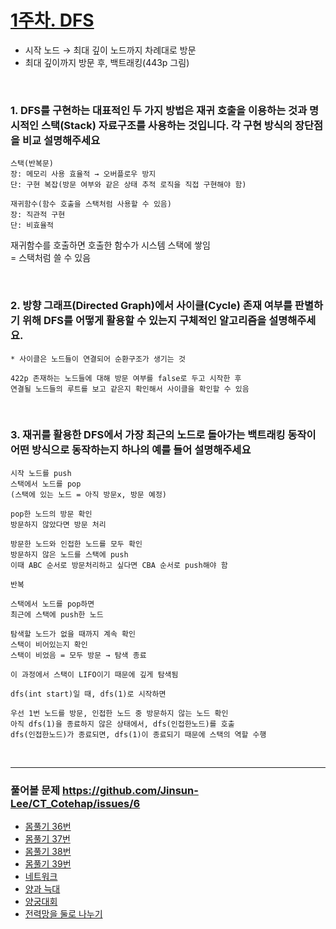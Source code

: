 ﻿# [1주차. DFS](https://cafe.naver.com/dremdeveloper/1364)
- 시작 노드 → 최대 깊이 노드까지 차례대로 방문
- 최대 깊이까지 방문 후, 백트래킹(443p 그림)

<br>

### 1. DFS를 구현하는 대표적인 두 가지 방법은 재귀 호출을 이용하는 것과 명시적인 스택(Stack) 자료구조를 사용하는 것입니다. 각 구현 방식의 장단점을 비교 설명해주세요
```
스택(반복문)
장: 메모리 사용 효율적 → 오버플로우 방지
단: 구현 복잡(방문 여부와 같은 상태 추적 로직을 직접 구현해야 함)

재귀함수(함수 호출을 스택처럼 사용할 수 있음)  
장: 직관적 구현
단: 비효율적
```
재귀함수를 호출하면 호출한 함수가 시스템 스택에 쌓임  
= 스택처럼 쓸 수 있음

<br>

### 2. 방향 그래프(Directed Graph)에서 사이클(Cycle) 존재 여부를 판별하기 위해 DFS를 어떻게 활용할 수 있는지 구체적인 알고리즘을 설명해주세요. 
```
* 사이클은 노드들이 연결되어 순환구조가 생기는 것

422p 존재하는 노드들에 대해 방문 여부를 false로 두고 시작한 후
연결될 노드들의 루트를 보고 같은지 확인해서 사이클을 확인할 수 있음
```

<br>

### 3. 재귀를 활용한 DFS에서 가장 최근의 노드로 돌아가는 백트래킹 동작이 어떤 방식으로 동작하는지 하나의 예를 들어 설명해주세요
```
시작 노드를 push
스택에서 노드를 pop
(스택에 있는 노드 = 아직 방문x, 방문 예정)

pop한 노드의 방문 확인
방문하지 않았다면 방문 처리

방문한 노드와 인접한 노드를 모두 확인
방문하지 않은 노드를 스택에 push
이때 ABC 순서로 방문처리하고 싶다면 CBA 순서로 push해야 함

반복

스택에서 노드를 pop하면
최근에 스택에 push한 노드

탐색할 노드가 없을 때까지 계속 확인
스택이 비어있는지 확인
스택이 비었음 = 모두 방문 → 탐색 종료

이 과정에서 스택이 LIFO이기 때문에 깊게 탐색됨
```
```
dfs(int start)일 때, dfs(1)로 시작하면

우선 1번 노드를 방문, 인접한 노드 중 방문하지 않는 노드 확인
아직 dfs(1)을 종료하지 않은 상태에서, dfs(인접한노드)를 호출
dfs(인접한노드)가 종료되면, dfs(1)이 종료되기 때문에 스택의 역할 수행
```

<br>

---

### 풀어볼 문제 https://github.com/Jinsun-Lee/CT_Cotehap/issues/6
- [몸풀기 36번](https://github.com/Jinsun-Lee/Algorithm-template/blob/master/study/4_cotehap/ch11_%EA%B7%B8%EB%9E%98%ED%94%84/36.cpp)
- [몸풀기 37번]()
- [몸풀기 38번]()
- [몸풀기 39번]()
- [네트워크]()
- [양과 늑대]()
- [양궁대회]()
- [전력망을 둘로 나누기]()
